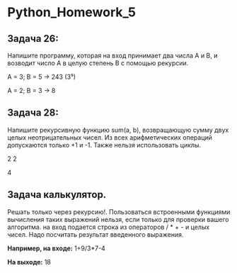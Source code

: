 # Python_Homework_5

## Задача 26: 
Напишите программу, которая на вход принимает
два числа A и B, и возводит число А в целую степень B с
помощью рекурсии.

A = 3; B = 5 -> 243 (3⁵)

A = 2; B = 3 -> 8

## Задача 28: 
Напишите рекурсивную функцию sum(a, b),
возвращающую сумму двух целых неотрицательных чисел. Из
всех арифметических операций допускаются только +1 и -1.
Также нельзя использовать циклы.

2 2

4



## Задача калькулятор.
Решать только через рекурсию!. 
Пользоваться встроенными функциями вычисления таких выражений нельзя, если только для проверки вашего алгоритма.
на вход подается строка из операторов / * + - и целых чисел. Надо посчитать результат введенного выражения.

**Например, на входе:**
1+9/3*7-4

**На выходе:**
18
